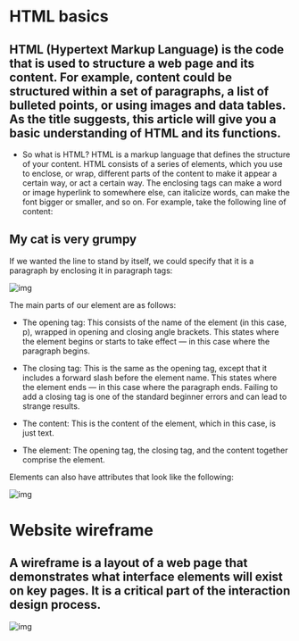 

# HTML basics

## HTML (Hypertext Markup Language) is the code that is used to structure a web page and its content. For example, content could be structured within a set of paragraphs, a list of bulleted points, or using images and data tables. As the title suggests, this article will give you a basic understanding of HTML and its functions.


* So what is HTML?
HTML is a markup language that defines the structure of your content. HTML consists of a series of elements, which you use to enclose, or wrap, different parts of the content to make it appear a certain way, or act a certain way. The enclosing tags can make a word or image hyperlink to somewhere else, can italicize words, can make the font bigger or smaller, and so on.  For example, take the following line of content:

## My cat is very grumpy

If we wanted the line to stand by itself, we could specify that it is a paragraph by enclosing it in paragraph tags:


![img](https://developer.mozilla.org/en-US/docs/Learn/Getting_started_with_the_web/HTML_basics/grumpy-cat-small.png)

The main parts of our element are as follows:

* The opening tag: This consists of the name of the element (in this case, p), wrapped in opening and closing angle brackets.
This states where the element begins or starts to take effect — in this case where the paragraph begins.

* The closing tag: This is the same as the opening tag, except that it includes a forward slash before the element name. This states where the element ends — in this case where the paragraph ends. Failing to add a closing tag is one of the standard beginner errors and can lead to strange results.

* The content: This is the content of the element, which in this case, is just text.

* The element: The opening tag, the closing tag, and the content together comprise the element.

Elements can also have attributes that look like the following:

![img](https://developer.mozilla.org/en-US/docs/Learn/Getting_started_with_the_web/HTML_basics/grumpy-cat-attribute-small.png)

# Website wireframe
## A wireframe is a layout of a web page that demonstrates what interface elements will exist on key pages. It is a critical part of the interaction design process.

![img](https://upload.wikimedia.org/wikipedia/commons/4/47/Profilewireframe.png)


